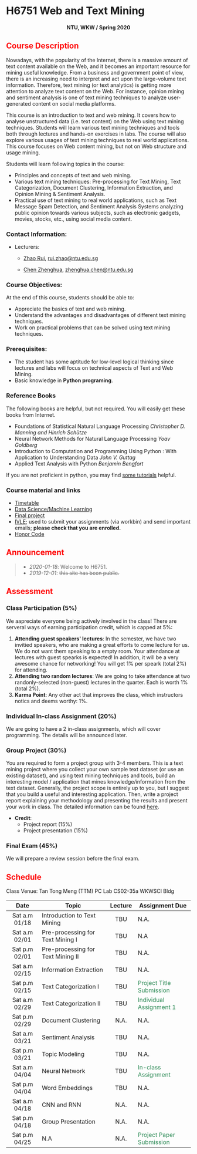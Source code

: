 # H6751 Web and Text Mining

#### <center>NTU, WKW / Spring 2020</center>

## <font color='Red'>Course Description </font>

Nowadays, with the popularity of the Internet, there is a massive amount of text content available on the Web, and it becomes an important resource for mining useful knowledge. From a business and government point of view, there is an increasing need to interpret and act upon the large-volume text information. Therefore, text mining (or text analytics) is getting more attention to analyze text content on the Web. For instance, opinion mining and sentiment analysis is one of text mining techniques to analyze user-generated content on social media platforms.

This course is an introduction to text and web mining. It covers how to analyse unstructured data (i.e. text content) on the Web using text mining techniques. Students will learn various text mining techniques and tools both through lectures and hands-on exercises in labs. The course will also explore various usages of text mining techniques to real world applications. This course focuses on Web content mining, but not on Web structure and usage mining.

Students will learn following topics in the course:

* Principles and concepts of text and web mining.
* Various text mining techniques: Pre-processing for Text Mining, Text Categorization, Document Clustering, Information Extraction, and Opinion Mining & Sentiment Analysis.
* Practical use of text mining to real world applications, such as Text Message Spam Detection,
and Sentiment Analysis Systems analyzing public opinion towards various subjects, such as electronic gadgets, movies, stocks, etc., using social media content.

### Contact Information:

- Lecturers: 
     * [Zhao Rui](https://rzntu.github.io), [rui.zhao@ntu.edu.sg](mailto:rui.zhao@ntu.edu.sg)

     * [Chen Zhenghua](https://zhenghuantu.github.io), [zhenghua.chen@ntu.edu.sg](mailto:zhenghua.chen@ntu.edu.sg)
            
### Course Objectives:

At the end of this course, students should be able to:

- Appreciate the basics of text and web mining.
- Understand the advantages and disadvantages of different text mining techniques.
- Work on practical problems that can be solved using text mining techniques.

### Prerequisites:

- The student has some aptitude for low-level logical thinking since lectures and labs will focus
on technical aspects of Text and Web Mining.
- Basic knowledge in **Python programing**.

### Reference Books

The following books are helpful, but not required. You will easily get these books from Internet.


- Foundations of Statistical Natural Language Processing *Christopher D. Manning and Hinrich Schütze*
- Neural Network Methods for Natural Language Processing *Yoav Goldberg*
- Introduction to Computation and Programming Using Python : With Application to Understanding Data *John V. Guttag* 
- Applied Text Analysis with Python *Benjamin Bengfort* 

If you are not proficient in python, you may find [some tutorials](material/coding.md) helpful.

### Course material and links

- [Timetable](#schedule)
- [Data Science/Machine Learning](material/dspractice.md)
- [Final project](project/project.md)
- [IVLE](https://ivle.nus.edu.sg/); used to submit your assignments (via workbin) and send important emails; **please check that you are enrolled.**
- [Honor Code](honorcode.md)

## <font color='Red'>Announcement</font>

> - *2020-01-18*: Welcome to H6751.
> - *2019-12-01*: ~~this site has been public.~~

## <font color='Red'>Assessment</font>

### Class Participation (5%)

We aapreciate everyone being actively involved in the class! There are serveral ways of earning participation credit, which is capped at 5%:

1. **Attending guest speakers' lectures**: In the semester, we have two invitied speakers, who are making a great efforts to come lecture for us. We do not want them speaking to a empty room. Your attendance at lectures with guest spearks is expected! In addition, it will be a very awesome chance for networking! You will get 1% per speark (total 2%) for attending.
2. **Attending two random lectures**: We are going to take attendance at two randonly-selected (non-guest) lectures in the quarter. Each is worth 1% (total 2%).
3. **Karma Point**: Any other act that improves the class, which instructors notics and deems worthy: 1%. 


### Individual In-class Assignment (20%)

We are going to have a 2 in-class assignments, which will cover programming. The details will be announced later. 

### Group Project (30%)

You are required to form a project group with 3-4 members. This is a text mining project where you collect your own sample text dataset (or use an existing dataset), and using text mining techniques and tools, build an interesting model / application that mines knowledge/information from the text dataset. Generally, the project scope is entirely up to you, but I suggest that you build a useful and interesting application. Then, write a project report explaining your methodology and presenting the results and present your work in class. The detailed information can be found [here](project/project.md).


- **Credit**:
  * Project report (15%) 
  * Project presentation (15%)

### Final Exam (45%)

We will prepare a review session before the final exam.

## <font color='Red'>Schedule</font>

Class Venue: Tan Tong Meng (TTM) PC Lab CS02-35a WKWSCI Bldg

**Date** |	**Topic** |	**Lecture** | **Assignment Due**
:----:  | ------- | :----: | ---------------
Sat a.m 01/18 | Introduction to Text Mining | TBU | N.A.
Sat a.m 02/01 | Pre-processing for Text Mining I | TBU |N.A
Sat p.m 02/01 | Pre-processing for Text Mining II  | TBU | N.A.
Sat a.m 02/15 | Information Extraction | TBU | N.A.
Sat p.m 02/15 | Text Categorization I |TBU | <font color='SeaGreen'>Project Title Submission</font>
Sat a.m 02/29 | Text Categorization II| TBU | <font color='SeaGreen'>Individual Assignment 1</font>
Sat p.m 02/29 | Document Clustering| N.A. | N.A.
Sat a.m 03/21 | Sentiment Analysis | TBU | N.A.
Sat p.m 03/21 | Topic Modeling | TBU | N.A.
Sat a.m 04/04 | Neural Network | TBU | <font color='SeaGreen'>In-class Assignment</font>
Sat p.m 04/04 | Word Embeddings | TBU| N.A.
Sat a.m 04/18 | CNN and RNN | N.A. | N.A.
Sat p.m 04/18 | Group Presentation | N.A. | N.A.
Sat p.m 04/25 | N.A | N.A. |<font color='SeaGreen'>Project Paper Submission</font>

    

